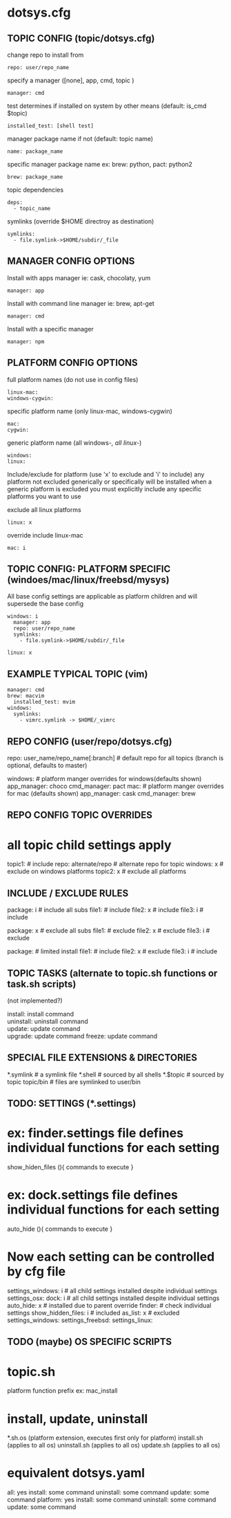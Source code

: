 dotsys.cfg
==========

TOPIC CONFIG (topic/dotsys.cfg)
-------------------------------
change repo to install from

    repo: user/repo_name
    
specify a manager ([none], app, cmd, topic )

    manager: cmd
    
test determines if installed on system by other means (default: is_cmd $topic)
				            
    installed_test: [shell test] 
    
manager package name if not (default: topic name)

    name: package_name
     				           
specific manager package name ex: brew: python,  pact: python2

    brew: package_name 
    	
topic dependencies	

    deps:
      - topic_name

symlinks (override $HOME directroy as destination)

    symlinks:
      - file.symlink->$HOME/subdir/_file


MANAGER CONFIG OPTIONS
----------------------
Install with apps manager ie: cask, chocolaty, yum
    
    manager: app 

Install with command line manager ie: brew, apt-get
			        
    manager: cmd 

Install with a specific manager

    manager: npm


PLATFORM CONFIG OPTIONS
-----------------------

full platform names (do not use in config files)

    linux-mac:
    windows-cygwin:
    
specific platform name (only linux-mac, windows-cygwin)

    mac:
    cygwin: 

generic platform name (all windows-*, all linux-*)

    windows:
    linux:

Include/exclude for platform (use 'x' to exclude and 'i' to include)
any platform not excluded generically or specifically will be installed
when a generic platform is excluded you must explicitly include any specific platforms you want to use

exclude all linux platforms

    linux: x
    
override include linux-mac

    mac: i                                        


TOPIC CONFIG: PLATFORM SPECIFIC (windoes/mac/linux/freebsd/mysys)
-----------------------------------------------------------------
All base config settings are applicable as platform children and will supersede the base config

    windows: i
      manager: app 
      repo: user/repo_name
      symlinks:
        - file.symlink->$HOME/subdir/_file 
    
    linux: x


EXAMPLE TYPICAL TOPIC (vim)
---------------------------

    manager: cmd
    brew: macvim
      installed_test: mvim
    windows:
      symlinks:
        - vimrc.symlink -> $HOME/_vimrc


REPO CONFIG (user/repo/dotsys.cfg)
----------------------------------

repo: user_name/repo_name\[:branch\]	# default repo for all topics (branch is optional, defaults to master)
					
windows:					            # platform manger overrides for windows(defaults shown)
  app_manager: choco
  cmd_manager: pact
mac:                                    # platform manger overrides for mac (defaults shown)
  app_manager: cask
  cmd_manager: brew


REPO CONFIG TOPIC OVERRIDES
---------------------------
# all topic child settings apply

topic1:  					          # include
  repo: alternate/repo				  # alternate repo for topic
  windows: x					      # exclude on windows platforms
topic2: x  					          # exclude all platforms

INCLUDE / EXCLUDE RULES
-----------------------

package: i              # include all subs
  file1:                # include
  file2: x              # include
  file3: i              # include

package: x              # exclude all subs
  file1:                # exclude
  file2: x              # exclude
  file3: i              # exclude

package:                # limited install
  file1:                # include
  file2: x              # exclude
  file3: i              # include


TOPIC TASKS (alternate to topic.sh functions or task.sh scripts)
----------------------------------------------------------------
(not implemented?)

install: install command				
uninstall: uninstall command			
update: update command	
upgrade: update command
freeze: update command


SPECIAL FILE EXTENSIONS & DIRECTORIES
-------------------------------------

*.symlink 					# a symlink file
*.shell 					# sourced by all shells
*.$topic                    # sourced by topic
topic/bin 					# files are symlinked to user/bin


TODO: SETTINGS (*.settings)
---------------------------

# ex: finder.settings file defines individual functions for each setting
show_hiden_files (){
  commands to execute
}
# ex: dock.settings file defines individual functions for each setting
auto_hide (){
  commands to execute
}

# Now each setting can be controlled by cfg file

settings_windows: i	          # all child settings installed despite individual settings
settings_osx:
  dock: i			          # all child settings installed despite individual settings
    auto_hide: x              # installed due to parent override
  finder: 			          # check individual settings
    show_hidden_files: i      # included
    as_list: x			      # excluded
settings_windows:
settings_freebsd:
settings_linux:


TODO (maybe) OS SPECIFIC SCRIPTS
--------------------------------
# topic.sh 
  platform function prefix ex: mac_install

# install, update, uninstall
  *.sh.os (platform extension, executes first only for platform)
  install.sh (applies to all os)
  uninstall.sh (applies to all os)
  update.sh (applies to all os)
# equivalent dotsys.yaml
  all: yes
    install: some command
    uninstall: some command
    update: some command
  platform: yes
    install: some command
    uninstall: some command
    update: some command




